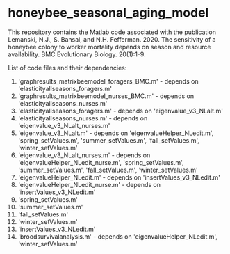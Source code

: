 # honeybee_seasonal_aging_model

This repository contains the Matlab code associated with the publication Lemanski, N.J., S. Bansal, and N.H. Fefferman. 2020. The sensitivity of a honeybee colony to worker mortality depends on season and resource availability. BMC Evolutionary Biology. 20(1):1-9.

List of code files and their dependencies:
1. 'graphresults_matrixbeemodel_foragers_BMC.m' - depends on 'elasticityallseasons_foragers.m'
2. 'graphresults_matrixbeemodel_nurses_BMC.m' - depends on 'elasticityallseasons_nurses.m'
3. 'elasticityallseasons_foragers.m' - depends on 'eigenvalue_v3_NLalt.m'
4. 'elasticityallseasons_nurses.m' - depends on 'eigenvalue_v3_NLalt_nurses.m'
5. 'eigenvalue_v3_NLalt.m' - depends on 'eigenvalueHelper_NLedit.m', 'spring_setValues.m', 'summer_setValues.m', 'fall_setValues.m', 'winter_setValues.m'
6. 'eigenvalue_v3_NLalt_nurses.m' - depends on 'eigenvalueHelper_NLedit_nurse.m', 'spring_setValues.m', 'summer_setValues.m', 'fall_setValues.m', 'winter_setValues.m'
7. 'eigenvalueHelper_NLedit.m' - depends on 'insertValues_v3_NLedit.m'
8. 'eigenvalueHelper_NLedit_nurse.m' - depends on 'insertValues_v3_NLedit.m'
9. 'spring_setValues.m'
10. 'summer_setValues.m'
11. 'fall_setValues.m'
12. 'winter_setValues.m'
13. 'insertValues_v3_NLedit.m'
14. 'broodsurvivalanalysis.m' - depends on 'eigenvalueHelper_NLedit.m', 'winter_setValues.m'
